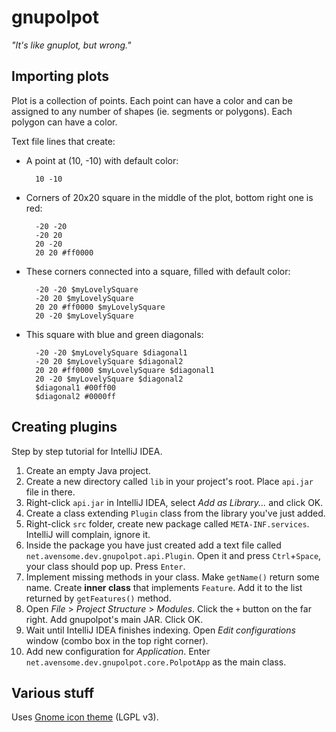# gnupolpot

*"It's like gnuplot, but wrong."*


## Importing plots

Plot is a collection of points. Each point can have a color and can be assigned to any number of shapes (ie. segments or polygons). Each polygon can have a color.

Text file lines that create:

- A point at (10, -10) with default color:

        10 -10

- Corners of 20x20 square in the middle of the plot, bottom right one is red:

        -20 -20
        -20 20
        20 -20
        20 20 #ff0000

- These corners connected into a square, filled with default color:

        -20 -20 $myLovelySquare
        -20 20 $myLovelySquare
        20 20 #ff0000 $myLovelySquare
        20 -20 $myLovelySquare

- This square with blue and green diagonals:

        -20 -20 $myLovelySquare $diagonal1
        -20 20 $myLovelySquare $diagonal2
        20 20 #ff0000 $myLovelySquare $diagonal1
        20 -20 $myLovelySquare $diagonal2
        $diagonal1 #00ff00
        $diagonal2 #0000ff


## Creating plugins

Step by step tutorial for IntelliJ IDEA.

1. Create an empty Java project.
2. Create a new directory called `lib` in your project's root. Place `api.jar` file in there.
3. Right-click `api.jar` in IntelliJ IDEA, select *Add as Library...* and click OK.
4. Create a class extending `Plugin` class from the library you've just added.
5. Right-click `src` folder, create new package called `META-INF.services`. IntelliJ will complain, ignore it.
6. Inside the package you have just created add a text file called `net.avensome.dev.gnupolpot.api.Plugin`. Open it and press `Ctrl`+`Space`, your class should pop up. Press `Enter`.
7. Implement missing methods in your class. Make `getName()` return some name. Create **inner class** that implements `Feature`. Add it to the list returned by `getFeatures()` method.
8. Open *File* > *Project Structure* > *Modules*. Click the `+` button on the far right. Add gnupolpot's main JAR. Click OK.
9. Wait until IntelliJ IDEA finishes indexing. Open *Edit configurations* window (combo box in the top right corner).
10. Add new configuration for *Application*. Enter `net.avensome.dev.gnupolpot.core.PolpotApp` as the main class.
        

## Various stuff

Uses [Gnome icon theme](http://ftp.gnome.org/pub/GNOME/sources/gnome-icon-theme/3.12/) (LGPL v3).
